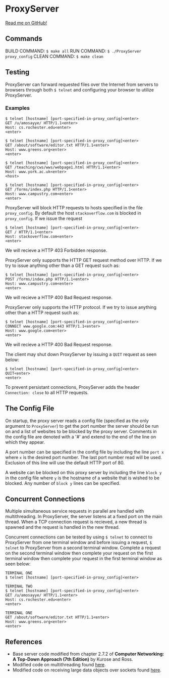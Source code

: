 # ProxyServer

[Read me on GitHub!](https://github.com/SeanCooke/ProxyServer)

## Commands
BUILD COMMAND: `$ make all`
RUN COMMAND: `$ ./ProxyServer proxy_config`
CLEAN COMMAND: `$ make clean`

## Testing
ProxyServer can forward requested files over the Internet from servers to browsers through both `$ telnet` and configuring your browser to utilize ProxyServer.

### Examples
    $ telnet [hostname] [port-specified-in-proxy_config]<enter>
    GET /u/amosayye/ HTTP/1.1<enter>
    Host: cs.rochester.edu<enter>
    <enter>

    $ telnet [hostname] [port-specified-in-proxy_config]<enter>
    GET /about/software/editor.txt HTTP/1.1<enter>
    Host: www.greens.org<enter>
    <enter>

    $ telnet [hostname] [port-specified-in-proxy_config]<enter>
    GET /teaching/cws/wws/webpage1.html HTTP/1.1<enter>
    Host: www.york.ac.uk<enter>
    <host>

    $ telnet [hostname] [port-specified-in-proxy_config]<enter>
    GET /forms/index.php HTTP/1.1<enter>
    Host: www.campustry.com<enter>
    <enter>

ProxyServer will block HTTP requests to hosts specified in the file `proxy_config`.  By default the host `stackoverflow.com` is blocked in `proxy_config`.  If we issue the request

    $ telnet [hostname] [port-specified-in-proxy_config]<enter>
    GET / HTTP/1.1<enter>
    Host: stackoverflow.com<enter>
    <enter>

We will recieve a HTTP 403 Forbidden response.

ProxyServer only supports the HTTP GET request method over HTTP.  If we try to issue anything other than a GET request such as:

    $ telnet [hostname] [port-specified-in-proxy_config]<enter>
    POST /forms/index.php HTTP/1.1<enter>
    Host: www.campustry.com<enter>
    <enter>

We will recieve a HTTP 400 Bad Request response.

ProxyServer only supports the HTTP protocol.  If we try to issue anything other than a HTTP request such as:

    $ telnet [hostname] [port-specified-in-proxy_config]<enter>
    CONNECT www.google.com:443 HTTP/1.1<enter>
    Host: www.google.com<enter>
    <enter>

We will recieve a HTTP 400 Bad Request response.

The client may shut down ProxyServer by issuing a `QUIT` request as seen below:

    $ telnet [hostname] [port-specified-in-proxy_config]<enter>
    QUIT<enter>
    <enter>

To prevent persistant connections, ProxyServer adds the header `Connection: close` to all HTTP requests.

## The Config File
On startup, the proxy server reads a config file (specified as the only argument to `ProxyServer`) to get the port number the server should be run on and a list of websites to be blocked by the proxy server.  Comments in the config file are denoted with a '#' and extend to the end of the line on which they appear.

A port number can be  specified in the config file by including the line `port x` where `x` is the desired port number.  The last port number read will be used.  Exclusion of this line will use the default HTTP port of 80.

A website can be blocked on this proxy server by including the line `block y` in the config file where `y` is the hostname of a website that is wished to be blocked.  Any number of `block y` lines can be specified.

## Concurrent Connections
Multiple simultaneous service requests in parallel are handled with multithreading.  In ProxyServer, the server listens at a fixed port on the main thread.  When a TCP connection request is recieved, a new thread is spawned and the request is handled in the new thread.

Concurrent connections can be tested by using `$ telnet` to connect to ProxyServer from one terminal window and before issuing a request, `$ telnet` to ProxyServer from a second terminal window.  Complete a request on the second terminal window then complete your request on the first terminal window then complete your request in the first terminal window as seen below:

    TERMINAL ONE
    $ telnet [hostname] [port-specified-in-proxy_config]<enter>
    
    TERMINAL TWO
    $ telnet [hostname] [port-specified-in-proxy_config]<enter>
    GET /u/amosayye/ HTTP/1.1<enter>
    Host: cs.rochester.edu<enter>
    <enter>
    
    TERMINAL ONE
    GET /about/software/editor.txt HTTP/1.1<enter>
    Host: www.greens.org<enter>
    <enter>

## References
* Base server code modified from chapter 2.7.2 of __Computer Networking: A Top-Down Approach (7th Edition)__ by Kurose and Ross.
* Modified code on multithreading found [here](http://www.tutorialspoint.com/python/python_multithreading.htm).
* Modified code on receiving large data objects over sockets found [here](https://docs.python.org/3/library/socket.html#example).

